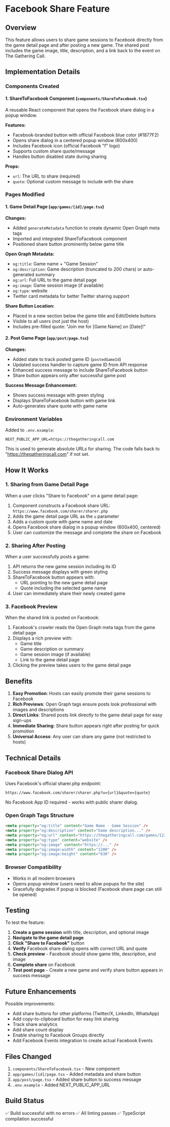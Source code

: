 # Facebook Share Feature

## Overview
This feature allows users to share game sessions to Facebook directly from the game detail page and after posting a new game. The shared post includes the game image, title, description, and a link back to the event on The Gathering Call.

## Implementation Details

### Components Created

#### 1. ShareToFacebook Component (`components/ShareToFacebook.tsx`)
A reusable React component that opens the Facebook share dialog in a popup window.

**Features:**
- Facebook-branded button with official Facebook blue color (#1877F2)
- Opens share dialog in a centered popup window (600x400)
- Includes Facebook icon (official Facebook "f" logo)
- Supports custom share quote/message
- Handles button disabled state during sharing

**Props:**
- `url`: The URL to share (required)
- `quote`: Optional custom message to include with the share

### Pages Modified

#### 1. Game Detail Page (`app/games/[id]/page.tsx`)

**Changes:**
- Added `generateMetadata` function to create dynamic Open Graph meta tags
- Imported and integrated ShareToFacebook component
- Positioned share button prominently below game title

**Open Graph Metadata:**
- `og:title`: Game name + "Game Session"
- `og:description`: Game description (truncated to 200 chars) or auto-generated summary
- `og:url`: Full URL to the game detail page
- `og:image`: Game session image (if available)
- `og:type`: website
- Twitter card metadata for better Twitter sharing support

**Share Button Location:**
- Placed in a new section below the game title and Edit/Delete buttons
- Visible to all users (not just the host)
- Includes pre-filled quote: "Join me for [Game Name] on [Date]!"

#### 2. Post Game Page (`app/post/page.tsx`)

**Changes:**
- Added state to track posted game ID (`postedGameId`)
- Updated success handler to capture game ID from API response
- Enhanced success message to include ShareToFacebook button
- Share button appears only after successful game post

**Success Message Enhancement:**
- Shows success message with green styling
- Displays ShareToFacebook button with game link
- Auto-generates share quote with game name

### Environment Variables

Added to `.env.example`:
```
NEXT_PUBLIC_APP_URL=https://thegatheringcall.com
```

This is used to generate absolute URLs for sharing. The code falls back to "https://thegatheringcall.com" if not set.

## How It Works

### 1. Sharing from Game Detail Page

When a user clicks "Share to Facebook" on a game detail page:

1. Component constructs a Facebook share URL: `https://www.facebook.com/sharer/sharer.php`
2. Adds the game detail page URL as the `u` parameter
3. Adds a custom quote with game name and date
4. Opens Facebook share dialog in a popup window (600x400, centered)
5. User can customize the message and complete the share on Facebook

### 2. Sharing After Posting

When a user successfully posts a game:

1. API returns the new game session including its ID
2. Success message displays with green styling
3. ShareToFacebook button appears with:
   - URL pointing to the new game detail page
   - Quote including the selected game name
4. User can immediately share their newly created game

### 3. Facebook Preview

When the shared link is posted on Facebook:

1. Facebook's crawler reads the Open Graph meta tags from the game detail page
2. Displays a rich preview with:
   - Game title
   - Game description or summary
   - Game session image (if available)
   - Link to the game detail page
3. Clicking the preview takes users to the game detail page

## Benefits

1. **Easy Promotion**: Hosts can easily promote their game sessions to Facebook
2. **Rich Previews**: Open Graph tags ensure posts look professional with images and descriptions
3. **Direct Links**: Shared posts link directly to the game detail page for easy sign-ups
4. **Immediate Sharing**: Share button appears right after posting for quick promotion
5. **Universal Access**: Any user can share any game (not restricted to hosts)

## Technical Details

### Facebook Share Dialog API

Uses Facebook's official sharer.php endpoint:
```
https://www.facebook.com/sharer/sharer.php?u={url}&quote={quote}
```

No Facebook App ID required - works with public sharer dialog.

### Open Graph Tags Structure

```html
<meta property="og:title" content="Game Name - Game Session" />
<meta property="og:description" content="Game description..." />
<meta property="og:url" content="https://thegatheringcall.com/games/123" />
<meta property="og:type" content="website" />
<meta property="og:image" content="https://..." />
<meta property="og:image:width" content="1200" />
<meta property="og:image:height" content="630" />
```

### Browser Compatibility

- Works in all modern browsers
- Opens popup window (users need to allow popups for the site)
- Gracefully degrades if popup is blocked (Facebook share page can still be opened)

## Testing

To test the feature:

1. **Create a game session** with title, description, and optional image
2. **Navigate to the game detail page**
3. **Click "Share to Facebook"** button
4. **Verify** Facebook share dialog opens with correct URL and quote
5. **Check preview** - Facebook should show game title, description, and image
6. **Complete share** on Facebook
7. **Test post page** - Create a new game and verify share button appears in success message

## Future Enhancements

Possible improvements:
- Add share buttons for other platforms (Twitter/X, LinkedIn, WhatsApp)
- Add copy-to-clipboard button for easy link sharing
- Track share analytics
- Add share count display
- Enable sharing to Facebook Groups directly
- Add Facebook Events integration to create actual Facebook Events

## Files Changed

1. `components/ShareToFacebook.tsx` - New component
2. `app/games/[id]/page.tsx` - Added metadata and share button
3. `app/post/page.tsx` - Added share button to success message
4. `.env.example` - Added NEXT_PUBLIC_APP_URL

## Build Status

✅ Build successful with no errors
✅ All linting passes
✅ TypeScript compilation successful
